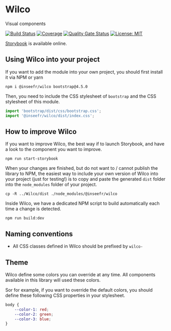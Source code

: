 # Wilco

Visual components

[![Build Status](https://travis-ci.org/InseeFr/Wilco.svg?branch=master)](https://travis-ci.org/inseefr/wilco)
[![Coverage](https://sonarcloud.io/api/project_badges/measure?project=InseeFr_Wilco&metric=coverage)](https://sonarcloud.io/dashboard?id=InseeFr_Wilco)
[![Quality Gate Status](https://sonarcloud.io/api/project_badges/measure?project=InseeFr_Wilco&metric=alert_status)](https://sonarcloud.io/dashboard?id=InseeFr_Wilco)
[![License: MIT](https://img.shields.io/badge/License-MIT-blue.svg)](https://opensource.org/licenses/MIT)

[Storybook](https://inseefr.github.io/Wilco/storybook) is available online.

## Using Wilco into your project

If you want to add the module into your own project, you should first install it via NPM or yarn

```shell
npm i @inseefr/wilco bootstrap@4.5.0
```

Then, you need to include the CSS stylesheet of `bootstrap` and the CSS stylesheet of this module.

```javascript
import 'bootstrap/dist/css/bootstrap.css';
import '@inseefr/wilco/dist/index.css';
```

## How to improve Wilco

If you want to improve Wilco, the best way if to launch Storybook, and have a look to the component you want to improve.

```
npm run start-storybook
```

When your changes are finished, but do not want to / cannot publish the library to NPM, the easiest way to include your own version of Wilco into your project (just for testing!) is to copy and paste the generated `dist` folder into the `node_modules` folder of your project.

```
cp -R ../Wilco/dist ./node_modules/@inseefr/wilco
```

Inside Wilco, we have a dedicated NPM script to build automatically each time a change is detected.

```
npm run build:dev
```

## Naming conventions

- All CSS classes defined in Wilco should be prefixed by `wilco-`

## Theme

Wilco define some colors you can override at any time. All components available in this library will used these colors.

Sor for example, if you want to override the default colors, you should define these following CSS properties in your stylesheet.

```css
body {
	--color-1: red;
	--color-2: green;
	--color-3: blue;
}
```
